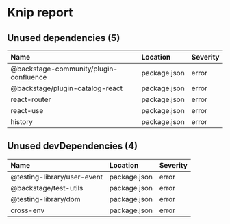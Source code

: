 # Knip report

## Unused dependencies (5)

| Name                                   | Location     | Severity |
| :------------------------------------- | :----------- | :------- |
| @backstage-community/plugin-confluence | package.json | error    |
| @backstage/plugin-catalog-react        | package.json | error    |
| react-router                           | package.json | error    |
| react-use                              | package.json | error    |
| history                                | package.json | error    |

## Unused devDependencies (4)

| Name                        | Location     | Severity |
| :-------------------------- | :----------- | :------- |
| @testing-library/user-event | package.json | error    |
| @backstage/test-utils       | package.json | error    |
| @testing-library/dom        | package.json | error    |
| cross-env                   | package.json | error    |

